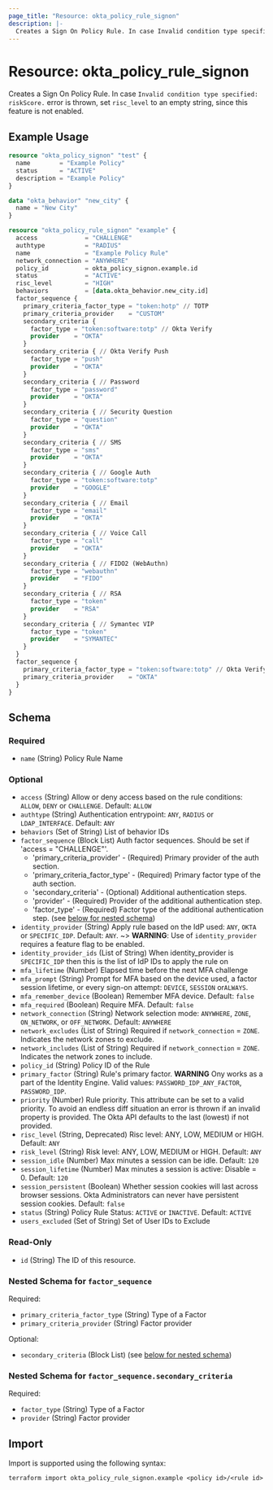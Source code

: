 ```yaml
---
page_title: "Resource: okta_policy_rule_signon"
description: |-
  Creates a Sign On Policy Rule. In case Invalid condition type specified: riskScore. error is thrown, set risc_level to an empty string, since this feature is not enabled.
---
```


# Resource: okta_policy_rule_signon

Creates a Sign On Policy Rule. In case `Invalid condition type specified: riskScore.` error is thrown, set `risc_level` to an empty string, since this feature is not enabled.

## Example Usage

```terraform
resource "okta_policy_signon" "test" {
  name        = "Example Policy"
  status      = "ACTIVE"
  description = "Example Policy"
}

data "okta_behavior" "new_city" {
  name = "New City"
}

resource "okta_policy_rule_signon" "example" {
  access             = "CHALLENGE"
  authtype           = "RADIUS"
  name               = "Example Policy Rule"
  network_connection = "ANYWHERE"
  policy_id          = okta_policy_signon.example.id
  status             = "ACTIVE"
  risc_level         = "HIGH"
  behaviors          = [data.okta_behavior.new_city.id]
  factor_sequence {
    primary_criteria_factor_type = "token:hotp" // TOTP
    primary_criteria_provider    = "CUSTOM"
    secondary_criteria {
      factor_type = "token:software:totp" // Okta Verify
      provider    = "OKTA"
    }
    secondary_criteria { // Okta Verify Push
      factor_type = "push"
      provider    = "OKTA"
    }
    secondary_criteria { // Password
      factor_type = "password"
      provider    = "OKTA"
    }
    secondary_criteria { // Security Question
      factor_type = "question"
      provider    = "OKTA"
    }
    secondary_criteria { // SMS
      factor_type = "sms"
      provider    = "OKTA"
    }
    secondary_criteria { // Google Auth
      factor_type = "token:software:totp"
      provider    = "GOOGLE"
    }
    secondary_criteria { // Email
      factor_type = "email"
      provider    = "OKTA"
    }
    secondary_criteria { // Voice Call
      factor_type = "call"
      provider    = "OKTA"
    }
    secondary_criteria { // FIDO2 (WebAuthn)
      factor_type = "webauthn"
      provider    = "FIDO"
    }
    secondary_criteria { // RSA
      factor_type = "token"
      provider    = "RSA"
    }
    secondary_criteria { // Symantec VIP
      factor_type = "token"
      provider    = "SYMANTEC"
    }
  }
  factor_sequence {
    primary_criteria_factor_type = "token:software:totp" // Okta Verify
    primary_criteria_provider    = "OKTA"
  }
}
```

<!-- schema generated by tfplugindocs -->
## Schema

### Required

- `name` (String) Policy Rule Name

### Optional

- `access` (String) Allow or deny access based on the rule conditions: `ALLOW`, `DENY` or `CHALLENGE`. Default: `ALLOW`
- `authtype` (String) Authentication entrypoint: `ANY`, `RADIUS` or `LDAP_INTERFACE`. Default: `ANY`
- `behaviors` (Set of String) List of behavior IDs
- `factor_sequence` (Block List) Auth factor sequences. Should be set if 'access = "CHALLENGE"'.
	- 'primary_criteria_provider' - (Required) Primary provider of the auth section.
	- 'primary_criteria_factor_type' - (Required) Primary factor type of the auth section.
	- 'secondary_criteria' - (Optional) Additional authentication steps.
	- 'provider' - (Required) Provider of the additional authentication step.
	- 'factor_type' - (Required) Factor type of the additional authentication step. (see [below for nested schema](#nestedblock--factor_sequence))
- `identity_provider` (String) Apply rule based on the IdP used: `ANY`, `OKTA` or `SPECIFIC_IDP`. Default: `ANY`. ~> **WARNING**: Use of `identity_provider` requires a feature flag to be enabled.
- `identity_provider_ids` (List of String) When identity_provider is `SPECIFIC_IDP` then this is the list of IdP IDs to apply the rule on
- `mfa_lifetime` (Number) Elapsed time before the next MFA challenge
- `mfa_prompt` (String) Prompt for MFA based on the device used, a factor session lifetime, or every sign-on attempt: `DEVICE`, `SESSION` or`ALWAYS`.
- `mfa_remember_device` (Boolean) Remember MFA device. Default: `false`
- `mfa_required` (Boolean) Require MFA. Default: `false`
- `network_connection` (String) Network selection mode: `ANYWHERE`, `ZONE`, `ON_NETWORK`, or `OFF_NETWORK`. Default: `ANYWHERE`
- `network_excludes` (List of String) Required if `network_connection` = `ZONE`. Indicates the network zones to exclude.
- `network_includes` (List of String) Required if `network_connection` = `ZONE`. Indicates the network zones to include.
- `policy_id` (String) Policy ID of the Rule
- `primary_factor` (String) Rule's primary factor. **WARNING** Ony works as a part of the Identity Engine. Valid values: `PASSWORD_IDP_ANY_FACTOR`, `PASSWORD_IDP`.
- `priority` (Number) Rule priority. This attribute can be set to a valid priority. To avoid an endless diff situation an error is thrown if an invalid property is provided. The Okta API defaults to the last (lowest) if not provided.
- `risc_level` (String, Deprecated) Risc level: ANY, LOW, MEDIUM or HIGH. Default: `ANY`
- `risk_level` (String) Risk level: ANY, LOW, MEDIUM or HIGH. Default: `ANY`
- `session_idle` (Number) Max minutes a session can be idle. Default: `120`
- `session_lifetime` (Number) Max minutes a session is active: Disable = 0. Default: `120`
- `session_persistent` (Boolean) Whether session cookies will last across browser sessions. Okta Administrators can never have persistent session cookies. Default: `false`
- `status` (String) Policy Rule Status: `ACTIVE` or `INACTIVE`. Default: `ACTIVE`
- `users_excluded` (Set of String) Set of User IDs to Exclude

### Read-Only

- `id` (String) The ID of this resource.

<a id="nestedblock--factor_sequence"></a>
### Nested Schema for `factor_sequence`

Required:

- `primary_criteria_factor_type` (String) Type of a Factor
- `primary_criteria_provider` (String) Factor provider

Optional:

- `secondary_criteria` (Block List) (see [below for nested schema](#nestedblock--factor_sequence--secondary_criteria))

<a id="nestedblock--factor_sequence--secondary_criteria"></a>
### Nested Schema for `factor_sequence.secondary_criteria`

Required:

- `factor_type` (String) Type of a Factor
- `provider` (String) Factor provider

## Import

Import is supported using the following syntax:

```shell
terraform import okta_policy_rule_signon.example <policy id>/<rule id>
```
